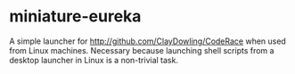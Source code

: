 # miniature-eureka

A simple launcher for http://github.com/ClayDowling/CodeRace when used from Linux machines.  Necessary because launching shell scripts from a desktop launcher in Linux is a non-trivial task.
